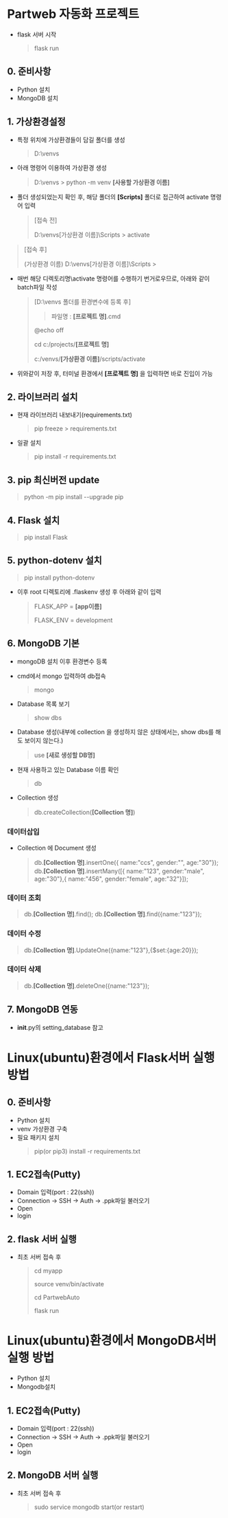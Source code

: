 # Partweb 자동화 프로젝트

- flask 서버 시작
  > flask run

## 0. 준비사항

- Python 설치
- MongoDB 설치

## 1. 가상환경설정

- 특정 위치에 가상환경들이 담길 폴더를 생성

  > D:\venvs

- 아래 명령어 이용하여 가상환경 생성
  > D:\venvs > python -m venv **[사용할 가상환경 이름]**
- 폴더 생성되었는지 확인 후, 해당 폴더의 **[Scripts]** 폴더로 접근하여 activate 명령어 입력
  > [접속 전]
  >
  > D:\venvs\[가상환경 이름]\Scripts > activate

> [접속 후]
>
> (가상환경 이름) D:\venvs\[가상환경 이름]\Scripts >

- 매번 해당 디렉토리명\activate 명령어를 수행하기 번거로우므로, 아래와 같이 batch파일 작성

  > [D:\venvs 폴더를 환경변수에 등록 후]
  >
  > > 파일명 : **[프로젝트 명]**.cmd
  >
  > @echo off
  >
  > cd c:/projects/**[프로젝트 명]**
  >
  > c:/venvs/**[가상환경 이름]**/scripts/activate

- 위와같이 저장 후, 터미널 환경에서 **[프로젝트 명]** 을 입력하면 바로 진입이 가능

## 2. 라이브러리 설치

- 현재 라이브러리 내보내기(requirements.txt)

  > pip freeze > requirements.txt

- 일괄 설치
  > pip install -r requirements.txt

## 3. pip 최신버전 update

> python -m pip install --upgrade pip

## 4. Flask 설치

> pip install Flask

## 5. python-dotenv 설치

> pip install python-dotenv

- 이후 root 디렉토리에 .flaskenv 생성 후 아래와 같이 입력
  > FLASK_APP = **[app이름]**
  >
  > FLASK_ENV = development

## 6. MongoDB 기본

- mongoDB 설치 이후 환경변수 등록
- cmd에서 mongo 입력하여 db접속

  > mongo

- Database 목록 보기

  > show dbs

- Database 생성(내부에 collection 을 생성하지 않은 상태에서는, show dbs를 해도 보이지 않는다.)

  > use **[새로 생성할 DB명]**

- 현재 사용하고 있는 Database 이름 확인

  > db

- Collection 생성
  > db.createCollection(**[Collection 명]**)

### 데이터삽입

- Collection 에 Document 생성
  > db.**[Collection 명]**.insertOne({ name:"ccs", gender:"", age:"30"});
  > db.**[Collection 명]**.insertMany([{ name:"123", gender:"male", age:"30"},{ name:"456", gender:"female", age:"32"}]);

### 데이터 조회

> db.**[Collection 명]**.find();
> db.**[Collection 명]**.find({name:"123"});

### 데이터 수정

> db.**[Collection 명]**.UpdateOne({name:"123"},{$set:{age:20}});

### 데이터 삭제

> db.**[Collection 명]**.deleteOne({name:"123"});

## 7. MongoDB 연동

- **init**.py의 setting_database 참고

# Linux(ubuntu)환경에서 Flask서버 실행 방법

## 0. 준비사항

- Python 설치
- venv 가상환경 구축
- 필요 패키지 설치
  > pip(or pip3) install -r requirements.txt

## 1. EC2접속(Putty)

- Domain 입력(port : 22(ssh))
- Connection -> SSH -> Auth -> .ppk파일 불러오기
- Open
- login

## 2. flask 서버 실행

- 최초 서버 접속 후
  > cd myapp
  >
  > source venv/bin/activate
  >
  > cd PartwebAuto
  >
  > flask run

# Linux(ubuntu)환경에서 MongoDB서버 실행 방법

- Python 설치
- Mongodb설치

## 1. EC2접속(Putty)

- Domain 입력(port : 22(ssh))
- Connection -> SSH -> Auth -> .ppk파일 불러오기
- Open
- login

## 2. MongoDB 서버 실행

- 최초 서버 접속 후
  > sudo service mongodb start(or restart)
